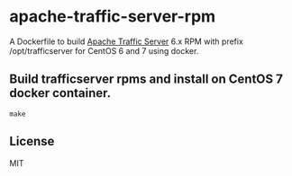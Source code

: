 apache-traffic-server-rpm
=========================

A Dockerfile to build [Apache Traffic Server](https://trafficserver.apache.org/) 6.x RPM with prefix /opt/trafficserver for CentOS 6 and 7 using docker.

## Build trafficserver rpms and install on CentOS 7 docker container.

```
make
```

## License
MIT
